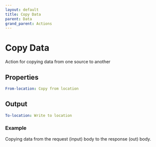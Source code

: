 ```yaml
---
layout: default
title: Copy Data
parent: Data
grand_parent: Actions
---
```

# Copy Data
Action for copying data from one source to another

## Properties
```yaml
From-location: Copy from location
```

## Output
```yaml
To-location: Write to location
```

### Example
Copying data from the request (input) body to the response (out) body.
